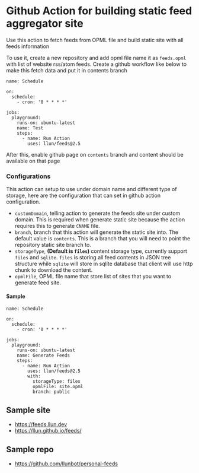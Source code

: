 # Github Action for building static feed aggregator site

Use this action to fetch feeds from OPML file and build static site
with all feeds information

To use it, create a new repository and add opml file name it as `feeds.opml` with list of
website rss/atom feeds. Create a github workflow like below to make this fetch data and
put it in contents branch

```
name: Schedule

on:
  schedule:
    - cron: '0 * * * *'

jobs:
  playground:
    runs-on: ubuntu-latest
    name: Test
    steps:
      - name: Run Action
        uses: llun/feeds@2.5
```

After this, enable github page on `contents` branch and content should be available on that page

### Configurations

This action can setup to use under domain name and different type of storage, here are the configuration that can set in github action configuration.

- `customDomain`, telling action to generate the feeds site under custom domain. This is required when generate static site because the action requires this to generate `CNAME` file.
- `branch`, branch that this action will generate the static site into. The default value is `contents`. This is a branch that you will need to point the repository static site branch to.
- `storageType`, **(Default is `files`)** content storage type, currently support `files` and `sqlite`. `files` is storing all feed contents in JSON tree structure while `sqlite` will store in sqlite database that client will use http chunk to download the content.
- `opmlFile`, OPML file name that store list of sites that you want to generate feed site.

#### Sample

```
name: Schedule

on:
  schedule:
    - cron: '0 * * * *'

jobs:
  playground:
    runs-on: ubuntu-latest
    name: Generate Feeds
    steps:
      - name: Run Action
        uses: llun/feeds@2.5
        with:
          storageType: files
          opmlFile: site.opml
          branch: public
```

## Sample site

- https://feeds.llun.dev
- https://llun.github.io/feeds/

## Sample repo

- https://github.com/llunbot/personal-feeds
